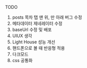 TODO

1. posts 목차 탭 맨 위, 만 아래 버그 수정
2. 메타데이터 제네레이터 수정
3. baseUrl 수정 및 배포
4. UIUX 생각
5. Light House 성능 개선
6. 핸드폰으로 볼 때 반응형 적용
7. 다크모드
8. css 공통화